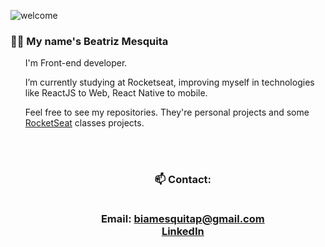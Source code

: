 <div aling="center"> 
  
  
  ![welcome](https://user-images.githubusercontent.com/94808375/230090930-8e4865b1-478b-43f3-892c-3f443cf25a9a.gif)
 </div>


<h3 aling="center"> 
  👩🏻 My name's Beatriz Mesquita
</h3>
 
 
<ul>
  
 I'm Front-end developer.
  
 I’m currently studying at Rocketseat, improving myself in technologies like ReactJS to Web, React Native to mobile. 
  
 Feel free to see my repositories. They're personal projects and some [RocketSeat](https://app.rocketseat.com.br/) classes projects.


  <ul>

</br> </br>

<h3 align="center"> 
  📫 Contact: </br></br>
  
   Email: biamesquitap@gmail.com </br>
  [LinkedIn](https://www.linkedin.com/in/beatriz-ponte/) 
</h3>
